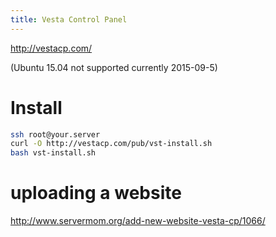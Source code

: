 ```yaml
---
title: Vesta Control Panel
---
```

http://vestacp.com/

(Ubuntu 15.04 not supported currently 2015-09-5)

# Install
```bash
ssh root@your.server
curl -O http://vestacp.com/pub/vst-install.sh
bash vst-install.sh
```

# uploading a website
http://www.servermom.org/add-new-website-vesta-cp/1066/
